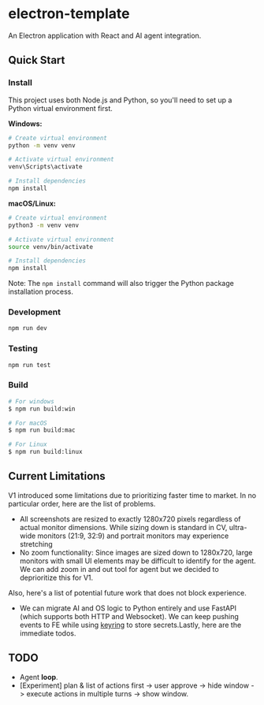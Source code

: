 # electron-template

An Electron application with React and AI agent integration.

## Quick Start

### Install

This project uses both Node.js and Python, so you'll need to set up a Python virtual environment first.

**Windows:**
```bash
# Create virtual environment
python -m venv venv

# Activate virtual environment
venv\Scripts\activate

# Install dependencies
npm install
```

**macOS/Linux:**
```bash
# Create virtual environment
python3 -m venv venv

# Activate virtual environment
source venv/bin/activate

# Install dependencies
npm install
```

Note: The `npm install` command will also trigger the Python package installation process.

### Development

```bash
npm run dev
```

### Testing

```bash
npm run test
```

### Build

```bash
# For windows
$ npm run build:win

# For macOS
$ npm run build:mac

# For Linux
$ npm run build:linux
```

## Current Limitations

V1 introduced some limitations due to prioritizing faster time to market. In no particular order, here are the list of problems.

- All screenshots are resized to exactly 1280x720 pixels regardless of actual monitor dimensions. While sizing down is standard in CV, ultra-wide monitors (21:9, 32:9) and portrait monitors may experience stretching
- No zoom functionality: Since images are sized down to 1280x720, large monitors with small UI elements may be difficult to identify for the agent. We can add zoom in and out tool for agent but we decided to deprioritize this for V1.


Also, here's a list of potential future work that does not block experience.

- We can migrate AI and OS logic to Python entirely and use FastAPI (which supports both HTTP and Websocket). We can keep pushing events to FE while using [keyring](https://github.com/jaraco/keyring) to store secrets.Lastly, here are the immediate todos.


## TODO

- Agent **loop**.
- [Experiment] plan & list of actions first -> user approve -> hide window -> execute actions in multiple turns -> show window.

